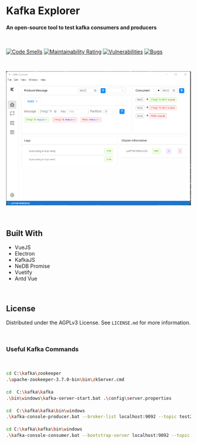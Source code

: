 <h1 style="border-bottom: none">
    <b>
        Kafka Explorer
    </b>
    <h4>An open-source tool to test kafka consumers and producers</h4>
    <br>
</h1>

[![Code Smells](https://sonarcloud.io/api/project_badges/measure?project=WGLabz_kafka-explorer&metric=code_smells)](https://sonarcloud.io/summary/new_code?id=WGLabz_kafka-explorer) [![Maintainability Rating](https://sonarcloud.io/api/project_badges/measure?project=WGLabz_kafka-explorer&metric=sqale_rating)](https://sonarcloud.io/summary/new_code?id=WGLabz_kafka-explorer) [![Vulnerabilities](https://sonarcloud.io/api/project_badges/measure?project=WGLabz_kafka-explorer&metric=vulnerabilities)](https://sonarcloud.io/summary/new_code?id=WGLabz_kafka-explorer) [![Bugs](https://sonarcloud.io/api/project_badges/measure?project=WGLabz_kafka-explorer&metric=bugs)](https://sonarcloud.io/summary/new_code?id=WGLabz_kafka-explorer)

<br/>
<p align="center"><img src=".assets/image.png" alt="Kafka Explorer" width="1000px" /></p>
<br/>


## Built With

- VueJS
- Electron
- KafkaJS
- NeDB Promise
- Vuetify
- Antd Vue


<br/>

## License

Distributed under the AGPLv3 License. See `LICENSE.md` for more information.

<br/>

### Useful Kafka Commands
<br/>

```sh
cd C:\kafka\zookeeper
.\apache-zookeeper-3.7.0-bin\bin\zkServer.cmd

cd  C:\kafka\kafka
.\bin\windows\kafka-server-start.bat .\config\server.properties

cd  C:\kafka\kafka\bin\windows
.\kafka-console-producer.bat --broker-list localhost:9092 --topic test2

cd C:\kafka\kafka\bin\windows
.\kafka-console-consumer.bat --bootstrap-server localhost:9092 --topic test2
```
